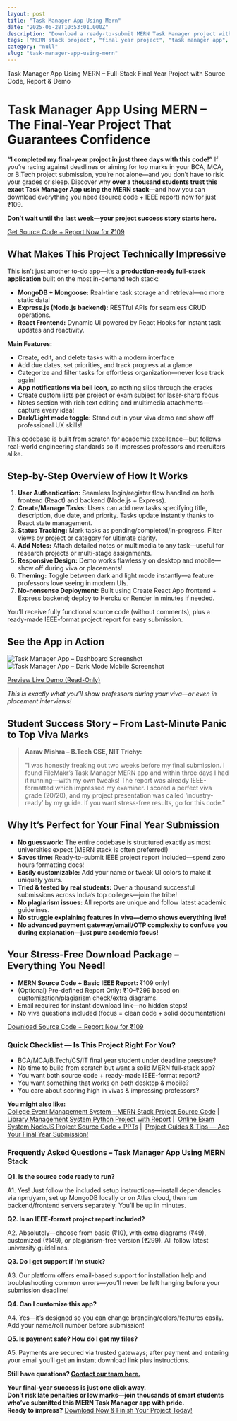 ```yaml
---
layout: post
title: "Task Manager App Using Mern"
date: "2025-06-28T10:53:01.000Z"
description: "Download a ready-to-submit MERN Task Manager project with IEEE report. Perfect for BCA, MCA, B.Tech final-year students. Finish fast & score high!"
tags: ["MERN stack project", "final year project", "task manager app", "MERN source code", "IEEE report", "BCA final year project", "MCA final year project", "B.Tech final year project", "React project", "Node.js project"]
category: "null"
slug: "task-manager-app-using-mern"
---
```


Task Manager App Using MERN – Full-Stack Final Year Project with Source Code, Report & Demo

Task Manager App Using MERN – The Final-Year Project That Guarantees Confidence
===============================================================================

**“I completed my final-year project in just three days with this code!”** If you’re racing against deadlines or aiming for top marks in your BCA, MCA, or B.Tech project submission, you’re not alone—and you don’t have to risk your grades or sleep. Discover why **over a thousand students trust this exact Task Manager App using the MERN stack**—and how you can download everything you need (source code + IEEE report) now for just ₹109.

**Don’t wait until the last week—your project success story starts here.**

[Get Source Code + Report Now for ₹109](#download)

What Makes This Project Technically Impressive
----------------------------------------------

This isn’t just another to-do app—it’s a **production-ready full-stack application** built on the most in-demand tech stack:

*   **MongoDB + Mongoose:** Real-time task storage and retrieval—no more static data!
*   **Express.js (Node.js backend):** RESTful APIs for seamless CRUD operations.
*   **React Frontend:** Dynamic UI powered by React Hooks for instant task updates and reactivity.

**Main Features:**

*   Create, edit, and delete tasks with a modern interface
*   Add due dates, set priorities, and track progress at a glance
*   Categorize and filter tasks for effortless organization—never lose track again!
*   **App notifications via bell icon**, so nothing slips through the cracks
*   Create custom lists per project or exam subject for laser-sharp focus
*   Notes section with rich text editing and multimedia attachments—capture every idea!
*   **Dark/Light mode toggle:** Stand out in your viva demo and show off professional UX skills!

This codebase is built from scratch for academic excellence—but follows real-world engineering standards so it impresses professors and recruiters alike.

Step-by-Step Overview of How It Works
-------------------------------------

1.  **User Authentication:** Seamless login/register flow handled on both frontend (React) and backend (Node.js + Express).
2.  **Create/Manage Tasks:** Users can add new tasks specifying title, description, due date, and priority. Tasks update instantly thanks to React state management.
3.  **Status Tracking:** Mark tasks as pending/completed/in-progress. Filter views by project or category for ultimate clarity.
4.  **Add Notes:** Attach detailed notes or multimedia to any task—useful for research projects or multi-stage assignments.
5.  **Responsive Design:** Demo works flawlessly on desktop and mobile—show off during viva or placements!
6.  **Theming:** Toggle between dark and light mode instantly—a feature professors love seeing in modern UIs.
7.  **No-nonsense Deployment:** Built using Create React App frontend + Express backend; deploy to Heroku or Render in minutes if needed.

You’ll receive fully functional source code (without comments), plus a ready-made IEEE-format project report for easy submission.

See the App in Action
---------------------

![Task Manager App – Dashboard Screenshot](http://res.cloudinary.com/dggf8vl9p/image/upload/v1708276392/tzkdu65hdiute24snw5z.avif) ![Task Manager App – Dark Mode Mobile Screenshot](http://res.cloudinary.com/dggf8vl9p/image/upload/v1708276392/tqsplmpjrkto7wokdopq.avif)

[Preview Live Demo (Read-Only)](https://www.filemakr.com/task-manager-app-using-mern/source-code)

_This is exactly what you’ll show professors during your viva—or even in placement interviews!_

Student Success Story – From Last-Minute Panic to Top Viva Marks
----------------------------------------------------------------

> **Aarav Mishra – B.Tech CSE, NIT Trichy:**
> 
> "I was honestly freaking out two weeks before my final submission. I found FileMakr’s Task Manager MERN app and within three days I had it running—with my own tweaks! The report was already IEEE-formatted which impressed my examiner. I scored a perfect viva grade (20/20), and my project presentation was called ‘industry-ready’ by my guide. If you want stress-free results, go for this code."

Why It’s Perfect for Your Final Year Submission
-----------------------------------------------

*   **No guesswork:** The entire codebase is structured exactly as most universities expect (MERN stack is often preferred!)
*   **Saves time:** Ready-to-submit IEEE project report included—spend zero hours formatting docs!
*   **Easily customizable:** Add your name or tweak UI colors to make it uniquely yours.
*   **Tried & tested by real students:** Over a thousand successful submissions across India’s top colleges—join the tribe!
*   **No plagiarism issues:** All reports are unique and follow latest academic guidelines.
*   **No struggle explaining features in viva—demo shows everything live!**
*   **No advanced payment gateway/email/OTP complexity to confuse you during explanation—just pure academic focus!**

Your Stress-Free Download Package – Everything You Need!
--------------------------------------------------------

*   **MERN Source Code + Basic IEEE Report:** ₹109 only!
*   (Optional) Pre-defined Report Only: ₹10–₹299 based on customization/plagiarism check/extra diagrams.
*   Email required for instant download link—no hidden steps!
*   No viva questions included (focus = clean code + solid documentation)

[Download Source Code + Report Now for ₹109](https://www.filemakr.com/task-manager-app-using-mern/source-code)

### Quick Checklist — Is This Project Right For You?

*   BCA/MCA/B.Tech/CS/IT final year student under deadline pressure?
*   No time to build from scratch but want a solid MERN full-stack app?
*   You want both source code + ready-made IEEE-format report?
*   You want something that works on both desktop & mobile?
*   You care about scoring high in vivas & impressing professors?

**You might also like:**  
[College Event Management System – MERN Stack Project Source Code](/college-event-management-system-mern) |  [Library Management System Python Project with Report](/library-management-system-python) |  [Online Exam System NodeJS Project Source Code + PPTs](/online-exam-system-nodejs) |  [Project Guides & Tips — Ace Your Final Year Submission!](/project-guides-and-tips)

### Frequently Asked Questions – Task Manager App Using MERN Stack

**Q1. Is the source code ready to run?**

A1. Yes! Just follow the included setup instructions—install dependencies via npm/yarn, set up MongoDB locally or on Atlas cloud, then run backend/frontend servers separately. You’ll be up in minutes.

**Q2. Is an IEEE-format project report included?**

A2. Absolutely—choose from basic (₹10), with extra diagrams (₹49), customized (₹149), or plagiarism-free version (₹299). All follow latest university guidelines.

**Q3. Do I get support if I’m stuck?**

A3. Our platform offers email-based support for installation help and troubleshooting common errors—you’ll never be left hanging before your submission deadline!

**Q4. Can I customize this app?**

A4. Yes—it’s designed so you can change branding/colors/features easily. Add your name/roll number before submission!

**Q5. Is payment safe? How do I get my files?**

A5. Payments are secured via trusted gateways; after payment and entering your email you’ll get an instant download link plus instructions.

**Still have questions? [Contact our team here.](/contact-us)**

**Your final-year success is just one click away.  
Don’t risk late penalties or low marks—join thousands of smart students who’ve submitted this MERN Task Manager app with pride.  
Ready to impress?** [Download Now & Finish Your Project Today!](#download)
